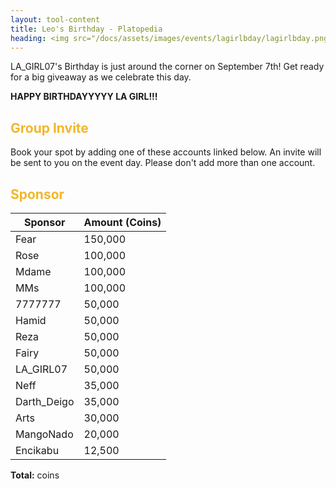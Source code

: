```yaml
---
layout: tool-content
title: Leo's Birthday - Platopedia
heading: <img src="/docs/assets/images/events/lagirlbday/lagirlbday.png" />&nbsp;LA Girl's Birthday
---
```


<style>
h2                    { color:#F2B729 !important }
h4                    { color:#008080 !important;font-size:var(--unit-text-B) !important }
.syotimer-cell__value { border-color:#F2B729 !important }
.syotimer-cell__unit  { color:#F2B729 }
</style>

<div class="linebreak"></div>

<div class="content-image" data-url="/docs/assets/images/events/lagirlbday/lagirlbday.png" data-width="100%" data-label=""></div>

<div class="linebreak"></div>

LA_GIRL07's Birthday is just around the corner on September 7th! Get ready for a big giveaway as we celebrate this day.

<div class="linebreak"></div>

<div class="content-countdown text-center" data-datetime="2024-09-07T13:00:00+00:00"><b>HAPPY BIRTHDAYYYYY LA GIRL!!!</b></div>

<div class="linebreak"></div>

## Group Invite

Book your spot by adding one of these accounts linked below. An invite will be sent to you on the event day. Please don't add more than one account.


<span class="content-link" data-url="https://plato.app/1x346e1xj7nnf" data-text="https://plato.app/1x346e1xj7nnf" data-copy="true"></span>

<span class="content-link" data-url="https://plato.app/2onslvfmyg6s2" data-text="https://plato.app/2onslvfmyg6s2" data-copy="true"></span>

<div class="linebreak"></div>

## Sponsor

<table id="sponsors" class="table table-bordered">
    <thead>
        <tr>
            <th class="w-50">Sponsor</th>
            <th class="w-50">Amount (Coins)</th>
        </tr>
    </thead>
    <tbody>
        <tr>
            <td>Fear</td>
            <td>150,000</td>
        </tr>
        <tr>
            <td>Rose</td>
            <td>100,000</td>
        </tr>
        <tr>
            <td>Mdame</td>
            <td>100,000</td>
        </tr>
        <tr>
            <td>MMs</td>
            <td>100,000</td>
        </tr>
        <tr>
            <td>7777777</td>
            <td>50,000</td>
        </tr>
        <tr>
            <td>Hamid</td>
            <td>50,000</td>
        </tr>
        <tr>
            <td>Reza</td>
            <td>50,000</td>
        </tr>
        <tr>
            <td>Fairy</td>
            <td>50,000</td>
        </tr>
        <tr>
            <td>LA_GIRL07</td>
            <td>50,000</td>
        </tr>
        <tr>
            <td>Neff</td>
            <td>35,000</td>
        </tr>
        <tr>
            <td>Darth_Deigo</td>
            <td>35,000</td>
        </tr>
        <tr>
            <td>Arts</td>
            <td>30,000</td>
        </tr>
        <tr>
            <td>MangoNado</td>
            <td>20,000</td>
        </tr>
        <tr>
            <td>Encikabu</td>
            <td>12,500</td>
        </tr>
    </tbody>
</table>

<div class="linebreak"></div>

<p class="text-center"><b>Total:</b> <span class="content-custom" data-code="$('#sponsors tbody tr td:nth-child(2)').total()"></span> coins</p>

<div class="linebreak"></div>
